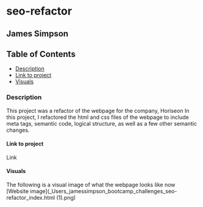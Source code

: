 # seo-refactor

## James Simpson

## Table of Contents
- [Description](#description)
- [Link to project](#link-to-project)
- [Visuals](#visuals)

### Description
This project was a refactor of the webpage for the company, Horiseon
In this project, I refactored the html and css files of the webpage to include meta tags, semantic code, logical structure, as well as a few other semantic changes. 

#### Link to project
Link

#### Visuals
The following is a visual image of what the webpage looks like now
[Website image](_Users_jamessimpson_bootcamp_challenges_seo-refactor_index.html (1).png)

